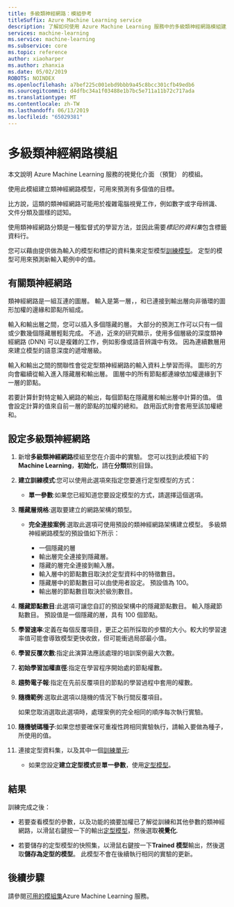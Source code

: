 ```yaml
---
title: 多級類神經網路：模組參考
titleSuffix: Azure Machine Learning service
description: 了解如何使用 Azure Machine Learning 服務中的多級類神經網路模組建立類神經網路模型，可用來預測有多個值的目標。
services: machine-learning
ms.service: machine-learning
ms.subservice: core
ms.topic: reference
author: xiaoharper
ms.author: zhanxia
ms.date: 05/02/2019
ROBOTS: NOINDEX
ms.openlocfilehash: a7bef225c001ebd9bbb9a45c8bcc301cfb49edb6
ms.sourcegitcommit: d4dfbc34a1f03488e1b7bc5e711a11b72c717ada
ms.translationtype: MT
ms.contentlocale: zh-TW
ms.lasthandoff: 06/13/2019
ms.locfileid: "65029381"
---
```

# <a name="multiclass-neural-network-module"></a>多級類神經網路模組

本文說明 Azure Machine Learning 服務的視覺化介面 （預覽） 的模組。

使用此模組建立類神經網路模型，可用來預測有多個值的目標。 

比方說，這類的類神經網路可能用於複雜電腦視覺工作，例如數字或字母辨識、 文件分類及圖樣的認知。

使用類神經網路分類是一種監督式的學習方法，並因此需要*標記的資料集*包含標籤資料行。

您可以藉由提供做為輸入的模型和標記的資料集來定型模型[訓練模型](./train-model.md)。 定型的模型可用來預測新輸入範例中的值。  

## <a name="about-neural-networks"></a>有關類神經網路

類神經網路是一組互連的圖層。 輸入是第一層，，和已連接到輸出層向非循環的圖形加權的邊緣和節點所組成。

輸入和輸出層之間，您可以插入多個隱藏的層。 大部分的預測工作可以只有一個或少數幾個隱藏層輕鬆完成。 不過，近來的研究顯示，使用多個層級的深度類神經網路 (DNN) 可以是複雜的工作，例如影像或語音辨識中有效。 因為連續數層用來建立模型的語意深度的遞增層級。

輸入和輸出之間的關聯性會從定型類神經網路的輸入資料上學習而得。 圖形的方向會繼續從輸入進入隱藏層和輸出層。 圖層中的所有節點都連線依加權邊緣到下一層的節點。

若要計算針對特定輸入網路的輸出，每個節點在隱藏層和輸出層中計算的值。 值會設定計算的值來自前一層的節點的加權的總和。 啟用函式則會套用至該加權總和。

## <a name="configure-multiclass-neural-network"></a>設定多級類神經網路

1. 新增**多級類神經網路**模組至您在介面中的實驗。 您可以找到此模組下的**Machine Learning**，**初始化**，請在**分類**類別目錄。

2. **建立訓練模式**:您可以使用此選項來指定您要進行定型模型的方式：

    - **單一參數**:如果您已經知道您要設定模型的方式，請選擇這個選項。

    

3. **隱藏層規格**:選取要建立的網路架構的類型。

    - **完全連接案例**:選取此選項可使用預設的類神經網路架構建立模型。 多級類神經網路模型的預設值如下所示：

        - 一個隱藏的層
        - 輸出層完全連接到隱藏層。
        - 隱藏的層完全連接到輸入層。
        - 輸入層中的節點數目取決於定型資料中的特徵數目。
        - 隱藏層中的節點數目可以由使用者設定。 預設值為 100。
        - 輸出層的節點數目取決於級別數目。
  
   

5. **隱藏節點數目**:此選項可讓您自訂的預設架構中的隱藏節點數目。 輸入隱藏節點數目。 預設值是一個隱藏的層，具有 100 個節點。

6. **學習速率**:定義在每個反覆項目，更正之前所採取的步驟的大小。較大的學習速率值可能會導致模型更快收斂，但可能衝過局部最小值。

7. **學習反覆次數**:指定此演算法應該處理的培訓案例最大次數。

8. **初始學習加權直徑**:指定在學習程序開始處的節點權數。

9. **趨勢電子報**:指定在先前反覆項目的節點的學習過程中套用的權數。
  
11. **隨機範例**:選取此選項以隨機的情況下執行間反覆項目。

    如果您取消選取此選項時，處理案例的完全相同的順序每次執行實驗。

12. **隨機號碼種子**:如果您想要確保可重複性跨相同實驗執行，請輸入要做為種子，所使用的值。

14. 連接定型資料集，以及其中一個[訓練單元](module-reference.md): 

    - 如果您設定**建立定型模式**要**單一參數**，使用[定型模型](train-model.md)。  
  

## <a name="results"></a>結果

訓練完成之後：

- 若要查看模型的參數，以及功能的摘要加權已了解從訓練和其他參數的類神經網路，以滑鼠右鍵按一下的輸出[定型模型](./train-model.md)，然後選取**視覺化**.  

- 若要儲存的定型模型的快照集，以滑鼠右鍵按一下**Trained 模型**輸出，然後選取**儲存為定型的模型**。 此模型不會在後續執行相同的實驗的更新。


## <a name="next-steps"></a>後續步驟

請參閱[可用的模組集](module-reference.md)Azure Machine Learning 服務。 